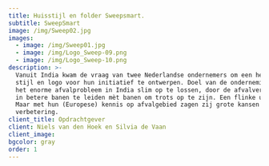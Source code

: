 ```yaml
---
title: Huisstijl en folder Sweepsmart.
subtitle: SweepSmart
image: /img/Sweep02.jpg
images:
  - image: /img/Sweep01.jpg
  - image: /img/Logo_Sweep-09.png
  - image: /img/Logo_Sweep-10.png
description: >-
  Vanuit India kwam de vraag van twee Nederlandse ondernemers om een herkenbare
  stijl en logo voor hun initiatief te ontwerpen. Doel van de onderneming is om
  het enorme afvalprobleem in India slim op te lossen, door de afvalverwerking
  in betere banen te leiden mèt banen om trots op te zijn. Een flinke uitdaging.
  Maar met hun (Europese) kennis op afvalgebied zagen zij grote kansen voor
  verbetering.
client_title: Opdrachtgever
client: Niels van den Hoek en Silvia de Vaan
client_image:
bgcolor: gray
order: 1
---
```

